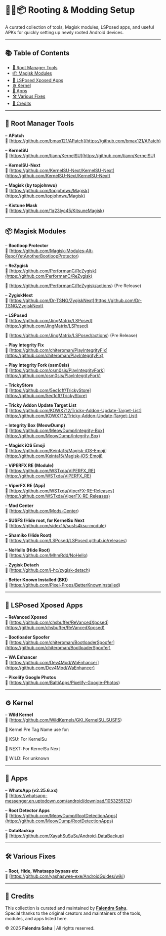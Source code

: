 # 🔧📱📦 Rooting & Modding Setup

A curated collection of tools, Magisk modules, LSPosed apps, and useful APKs for quickly setting up newly rooted Android devices.

---

## 📚 Table of Contents

- [🔧 Root Manager Tools](#-root-manager-tools)
- [📦 Magisk Modules](#-magisk-modules)
- [🧩 LSPosed Xposed Apps](#-lsposed-xposed-apps)
- [⚙️ Kernel](#-kernel)
- [📱 Apps](#-apps)
- [🛠️ Various Fixes](#-various-fixes)
- [🙏 Credits](#-credits)


---

## 🔧 Root Manager Tools

– **APatch**  
🔗 [https://github.com/bmax121/APatch](https://github.com/bmax121/APatch)

– **KernelSU**  
🔗 [https://github.com/tiann/KernelSU](https://github.com/tiann/KernelSU)

– **KernelSU-Next**  
🔗 [https://github.com/KernelSU-Next/KernelSU-Next](https://github.com/KernelSU-Next/KernelSU-Next)

– **Magisk (by topjohnwu)**  
🔗 [https://github.com/topjohnwu/Magisk](https://github.com/topjohnwu/Magisk)

– **Kistune Mask**  
🔗 [https://github.com/1q23lyc45/KitsuneMagisk)

---

## 📦 Magisk Modules

– **Bootloop Protector**  
🔗 [https://github.com/Magisk-Modules-Alt-Repo/YetAnotherBootloopProtector)

– **ReZygisk**  
🔗 [https://github.com/PerformanC/ReZygisk](https://github.com/PerformanC/ReZygisk)

🔗 [https://github.com/PerformanC/ReZygisk/actions) (Pre Release)

– **ZygiskNext**  
🔗 [https://github.com/Dr-TSNG/ZygiskNext](https://github.com/Dr-TSNG/ZygiskNext)

– **LSPosed**  
🔗 [https://github.com/JingMatrix/LSPosed](https://github.com/JingMatrix/LSPosed)

🔗 [https://github.com/JingMatrix/LSPosed/actions) (Pre Release)

– **Play Integrity Fix**  
🔗 [https://github.com/chiteroman/PlayIntegrityFix](https://github.com/chiteroman/PlayIntegrityFix)

– **Play Integrity Fork (osm0sis)**  
🔗 [https://github.com/osm0sis/PlayIntegrityFork](https://github.com/osm0sis/PlayIntegrityFork)

– **TrickyStore**  
🔗 [https://github.com/5ec1cff/TrickyStore](https://github.com/5ec1cff/TrickyStore)

– **Tricky Addon Update Target List**  
🔗 [https://github.com/KOWX712/Tricky-Addon-Update-Target-List](https://github.com/KOWX712/Tricky-Addon-Update-Target-List)

– **Integrity Box (MeowDump)**  
🔗 [https://github.com/MeowDump/Integrity-Box](https://github.com/MeowDump/Integrity-Box)

– **Magisk iOS Emoji**  
🔗 [https://github.com/Keinta15/Magisk-iOS-Emoji](https://github.com/Keinta15/Magisk-iOS-Emoji)

– **ViPERFX RE (Module)**  
🔗 [https://github.com/WSTxda/ViPERFX_RE](https://github.com/WSTxda/ViPERFX_RE)

– **ViperFX RE (App)**  
🔗 [https://github.com/WSTxda/ViperFX-RE-Releases](https://github.com/WSTxda/ViperFX-RE-Releases)

– **Mod Center**  
🔗 [https://github.com/Mods-Center)

– **SUSFS (Hide root, for KernelSu Next**  
🔗 [https://github.com/sidex15/susfs4ksu-module)

– **Shamiko (Hide Root)**  
🔗 [https://github.com/LSPosed/LSPosed.github.io/releases)

– **NoHello (Hide Root)**  
🔗 [https://github.com/MhmRdd/NoHello)

– **Zygisk Detach**  
🔗 [https://github.com/j-hc/zygisk-detach)

– **Better Known Installed (BKI)**  
🔗 [https://github.com/Pixel-Props/BetterKnownInstalled)

---

## 🧩 LSPosed Xposed Apps

– **ReVanced Xposed**  
🔗 [https://github.com/chsbuffer/ReVancedXposed](https://github.com/chsbuffer/ReVancedXposed)

– **Bootloader Spoofer**  
🔗 [https://github.com/chiteroman/BootloaderSpoofer](https://github.com/chiteroman/BootloaderSpoofer)

– **WA Enhancer**  
🔗 [https://github.com/Dev4Mod/WaEnhancer](https://github.com/Dev4Mod/WaEnhancer)

– **Pixelify Google Photos**  
🔗 [https://github.com/BaltiApps/Pixelify-Google-Photos)

---

## ⚙️ Kernel
– **Wild Kernel**  
🔗 [https://github.com/WildKernels/GKI_KernelSU_SUSFS)

🔷 Kernel Pre Tag Name use for:

🔹 KSU: For KernelSu

🔹 NEXT: For KernelSu Next

🔹 WILD: For unknown

---

## 📱 Apps

– **WhatsApp (v2.25.6.xx)**  
🔗 [https://whatsapp-messenger.en.uptodown.com/android/download/1053255132)

– **Root Detector Apps**  
🔗 [https://github.com/MeowDump/RootDetectionApps](https://github.com/MeowDump/RootDetectionApps)

– **DataBackup**  
🔗 [https://github.com/XayahSuSuSu/Android-DataBackup)

---

## 🛠️ Various Fixes

– **Root, Hide, Whatsapp bypass etc**  
🔗 [https://github.com/yashaswee-exe/AndroidGuides/wiki)


---

## 🙏 Credits

This collection is curated and maintained by **[Falendra Sahu](https://github.com/falendra-sahu)**.  
Special thanks to the original creators and maintainers of the tools, modules, and apps listed here.

© 2025 **Falendra Sahu** | All rights reserved.
